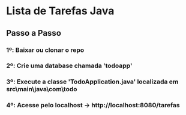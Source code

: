 # Lista de Tarefas Java

## Passo a Passo

### **1º:** Baixar ou clonar o repo

### **2º:** Crie uma database chamada '**todoapp**'

### **3º:** Execute a classe '**TodoApplication.java**' localizada em src\main\java\com\todo

### **4º:** Acesse pelo localhost → http://localhost:8080/tarefas

